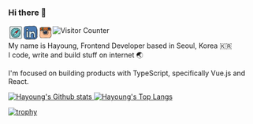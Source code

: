 ### Hi there 👋

<a href="https://hayoung.life" target="_blank">
  <img align="left" alt="Hayoung's Blog" width="30px" src="https://raw.githubusercontent.com/iamhayoung/iamhayoung/main/assets/icons8-safari-48.svg" />
</a>
<a href="https://www.linkedin.com/in/hayounggam/" target="_blank">
  <img align="left" alt="Hayoung's LinkedIn" width="30px" src="https://raw.githubusercontent.com/iamhayoung/iamhayoung/main/assets/icons8-linkedin-48.svg" />
</a>
<a href="https://www.instagram.com/iam_hayoung_/" target="_blank">
  <img align="left" alt="Hayoung's Instagram" width="30px" src="https://raw.githubusercontent.com/iamhayoung/iamhayoung/main/assets/icons8-instagram-old-48.svg" />
</a>

<img align="center" alt="Visitor Counter" src="https://hits.seeyoufarm.com/api/count/incr/badge.svg?url=https%3A%2F%2Fgithub.com%2Fiamhayoung%2F&count_bg=%23BB7E8C&title_bg=%23434343&icon=github.svg&icon_color=%23FFFFFF&title=HITS&edge_flat=false" />

<br />

My name is Hayoung, Frontend Developer based in Seoul, Korea 🇰🇷<br />
I code, write and build stuff on internet 🌏<br />

I'm focused on building products with TypeScript, specifically Vue.js and React.

<p align="left">
  <a href="https://github.com/anuraghazra/github-readme-stats">
    <img alt="Hayoung's Github stats" height="150px" src="https://github-readme-stats.vercel.app/api?username=iamhayoung&count_private=true&show_icons=true&title_color=A93F55&text_color=24292E&bg_color=F5EDF0&icon_color=A93F55&hide_border=true" />
  </a>
  <a href="https://github.com/anuraghazra/github-readme-stats">
    <img alt="Hayoung's Top Langs" height="150px" src="https://github-readme-stats.vercel.app/api/top-langs/?username=iamhayoung&custom_title=My&nbsp;Languages&nbsp;🖥&layout=compact&count_private=true&show_icons=true&title_color=24292E&text_color=24292E&bg_color=F5EDF0&icon_color=24292E&hide_border=true" />
  </a>
</p>

[![trophy](https://github-profile-trophy.vercel.app/?username=iamhayoung&theme=gitdimmed&column=7&no-frame=true&margin-w=10)](https://github.com/ryo-ma/github-profile-trophy)
